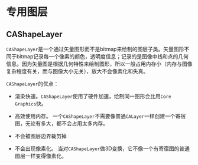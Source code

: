 # 专用图层

## CAShapeLayer

`CAShapeLayer`是一个通过矢量图形而不是bitmap来绘制的图层子类。矢量图形不同于bitmap记录每一个像素的颜色，透明度信息；记录的是图像中线和点的几何信息。因为矢量图是根据几何特性来绘制图形，所以一般占用内存小（内存与图像复杂程度有关，而与图像大小无关），放大不会像素化和失真。

`CAShapeLayer`的优点：

- 渲染快速。`CAShapeLayer`使用了硬件加速，绘制同一图形会比用`Core Graphics`快。

- 高效使用内存。 一个`CAShapeLayer`不需要像普通`CALayer`一样创建一个寄宿图，无论有多大，都不会占用太多内存。

- 不会被图层边界裁剪掉

- 不会出现像素化。 当对`CAShapeLayer`做3D变换，它不像一个有寄宿图的普通图层一样变得像素化。


